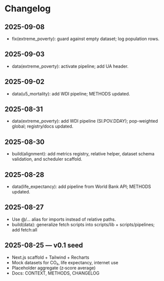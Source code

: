 # Changelog

## 2025-09-08
- fix(extreme_poverty): guard against empty dataset; log population rows.

## 2025-09-03
- data(extreme_poverty): activate pipeline; add UA header.

## 2025-09-02
- data(u5_mortality): add WDI pipeline; METHODS updated.

## 2025-08-31
- data(extreme_poverty): add WDI pipeline (SI.POV.DDAY); pop-weighted global; registry/docs updated.

## 2025-08-30
- build(alignment): add metrics registry, relative helper, dataset schema validation, and scheduler scaffold.

## 2025-08-28
- data(life_expectancy): add pipeline from World Bank API; METHODS updated.

## 2025-08-27
- Use @/... alias for imports instead of relative paths.
- build(data): generalize fetch scripts into scripts/lib + scripts/pipelines; add fetch:all

## 2025-08-25 — v0.1 seed
- Next.js scaffold + Tailwind + Recharts
- Mock datasets for CO₂, life expectancy, internet use
- Placeholder aggregate (z‑score average)
- Docs: CONTEXT, METHODS, CHANGELOG
